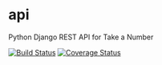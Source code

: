 # api
Python Django REST API for Take a Number

[![Build Status](https://travis-ci.org/vanderbilt-design-studio/your-print-is-ready.svg?branch=master)](https://travis-ci.org/take-a-number/api)
[![Coverage Status](https://coveralls.io/repos/github/vanderbilt-design-studio/your-print-is-ready/badge.svg?branch=master)](https://coveralls.io/github/take-a-number/api?branch=master)

